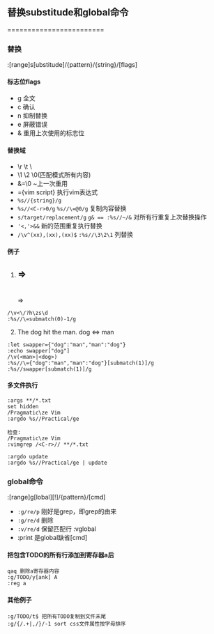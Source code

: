 ## 替换substitude和global命令
========================

### 替换

:[range]s[ubstitude]/{pattern}/{string}/[flags]

#### 标志位flags

- g 全文
- c 确认
- n 抑制替换
- e 屏蔽错误
- & 重用上次使用的标志位

#### 替换域

- \r \t \\
- \1 \2 \0(匹配模式所有内容)
- &=\0 ~上一次重用
- \={vim script} 执行vim表达式
- `%s//{string}/g`
- `%s//<C-r>0/g` `%s//\=@0/g` 复制内容替换
- `s/target/replacement/g` `g& == :%s//~/&` 对所有行重复上次替换操作
- `'<,'>&&` 新的范围重复执行替换
- `/\v^(xx),(xx),(xx)$` `:%s//\3\2\1` 列替换

#### 例子

1. <h2> => <h1> </h2> => </h1>

```
/\v<\/?h\zs\d
:%s//\=submatch(0)-1/g
```

2. The dog hit the man.   dog <=> man

```
:let swapper={"dog":"man","man":"dog"}
:echo swapper["dog"]
/\v(<man>|<dog>)
:%s//\={"dog":"man","man":"dog"}[submatch(1)]/g
:%s//swapper[submatch(1)]/g
```

#### 多文件执行

```
:args **/*.txt
set hidden
/Pragmatic\ze Vim
:argdo %s//Practical/ge

检查:
/Pragmatic\ze Vim
:vimgrep /<C-r>// **/*.txt

:argdo update
:argdo %s//Practical/ge | update
```

### global命令

:[range]g[lobal][!]/{pattern}/[cmd]

- `:g/re/p` 刚好是grep，即grep的由来
- `:g/re/d` 删除
- `:v/re/d` 保留匹配行 :vglobal
- :print 是global缺省[cmd]

#### 把包含TODO的所有行添加到寄存器a后

```
qaq 删除a寄存器内容
:g/TODO/y[ank] A
:reg a
```

#### 其他例子

```
:g/TODO/t$ 把所有TODO复制到文件末尾
:g/{/.+|,/}/-1 sort css文件属性按字母排序
```

